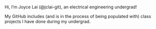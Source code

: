Hi, I’m Joyce Lai (@jclai-git), an electrical engineering undergrad!

My GitHub includes (and is in the process of being populated with) class projects I have done during my undergrad.
